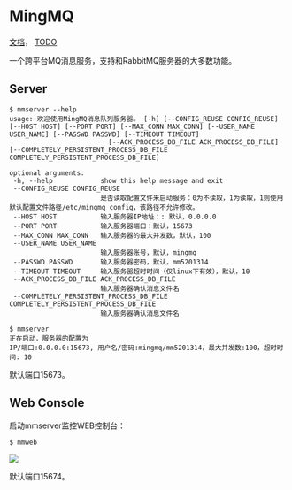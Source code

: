 # MingMQ

[文档](http://serv_pro:5000/MingMQ/)，
[TODO](http://serv_pro:3000/zswj123/MingMQ/src/master/TODO.md)

一个跨平台MQ消息服务，支持和RabbitMQ服务器的大多数功能。

## Server

```
$ mmserver --help
usage: 欢迎使用MingMQ消息队列服务器。 [-h] [--CONFIG_REUSE CONFIG_REUSE] [--HOST HOST] [--PORT PORT] [--MAX_CONN MAX_CONN] [--USER_NAME USER_NAME] [--PASSWD PASSWD] [--TIMEOUT TIMEOUT]
                         [--ACK_PROCESS_DB_FILE ACK_PROCESS_DB_FILE] [--COMPLETELY_PERSISTENT_PROCESS_DB_FILE COMPLETELY_PERSISTENT_PROCESS_DB_FILE]

optional arguments:
 -h, --help            show this help message and exit
 --CONFIG_REUSE CONFIG_REUSE
                       是否读取配置文件来启动服务：0为不读取，1为读取，1则使用默认配置文件路径/etc/mingmq_config，该路径不允许修改。
 --HOST HOST           输入服务器IP地址：: 默认，0.0.0.0
 --PORT PORT           输入服务器端口：默认，15673
 --MAX_CONN MAX_CONN   输入服务器的最大并发数，默认，100
 --USER_NAME USER_NAME
                       输入服务器账号，默认，mingmq
 --PASSWD PASSWD       输入服务器密码，默认，mm5201314
 --TIMEOUT TIMEOUT     输入服务器超时时间（仅linux下有效），默认，10
 --ACK_PROCESS_DB_FILE ACK_PROCESS_DB_FILE
                       输入服务器确认消息文件名
 --COMPLETELY_PERSISTENT_PROCESS_DB_FILE COMPLETELY_PERSISTENT_PROCESS_DB_FILE
                       输入服务器确认消息文件名

$ mmserver
正在启动，服务器的配置为
IP/端口:0.0.0.0:15673, 用户名/密码:mingmq/mm5201314，最大并发数:100，超时时间: 10
```

默认端口15673。

## Web Console

启动mmserver监控WEB控制台：

```
$ mmweb
```

![](http://serv_pro:3000/zswj123/MingMQ/raw/master/web_console.png)

默认端口15674。